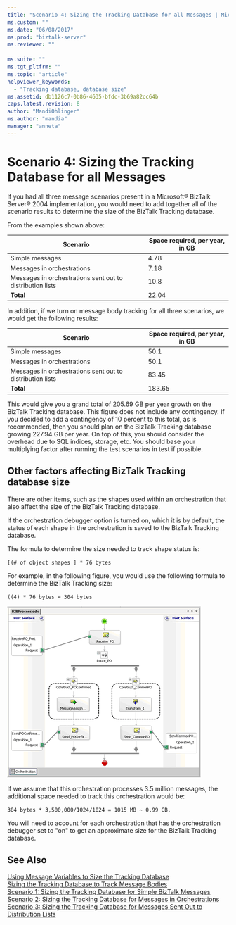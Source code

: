 ```yaml
---
title: "Scenario 4: Sizing the Tracking Database for all Messages | Microsoft Docs"
ms.custom: ""
ms.date: "06/08/2017"
ms.prod: "biztalk-server"
ms.reviewer: ""

ms.suite: ""
ms.tgt_pltfrm: ""
ms.topic: "article"
helpviewer_keywords: 
  - "Tracking database, database size"
ms.assetid: db1126c7-0b86-4635-bfdc-3b69a82cc64b
caps.latest.revision: 8
author: "MandiOhlinger"
ms.author: "mandia"
manager: "anneta"
---
```

# Scenario 4: Sizing the Tracking Database for all Messages
If you had all three message scenarios present in a Microsoft® BizTalk Server® 2004 implementation, you would need to add together all of the scenario results to determine the size of the BizTalk Tracking database.  
  
 From the examples shown above:  
  
|Scenario|Space required, per year, in GB|  
|--------------|-------------------------------------|  
|Simple messages|4.78|  
|Messages in orchestrations|7.18|  
|Messages in orchestrations sent out to distribution lists|10.8|  
|**Total**|22.04|  
  
 In addition, if we turn on message body tracking for all three scenarios, we would get the following results:  
  
|Scenario|Space required, per year, in GB|  
|--------------|-------------------------------------|  
|Simple messages|50.1|  
|Messages in orchestrations|50.1|  
|Messages in orchestrations sent out to distribution lists|83.45|  
|**Total**|183.65|  
  
 This would give you a grand total of 205.69 GB per year growth on the BizTalk Tracking database. This figure does not include any contingency. If you decided to add a contingency of 10 percent to this total, as is recommended, then you should plan on the BizTalk Tracking database growing 227.94 GB per year. On top of this, you should consider the overhead due to SQL indices, storage, etc. You should base your multiplying factor after running the test scenarios in test if possible.  
  
## Other factors affecting BizTalk Tracking database size  
 There are other items, such as the shapes used within an orchestration that also affect the size of the BizTalk Tracking database.  
  
 If the orchestration debugger option is turned on, which it is by default, the status of each shape in the orchestration is saved to the BizTalk Tracking database.  
  
 The formula to determine the size needed to track shape status is:  
  
```  
[(# of object shapes ] * 76 bytes  
```  
  
 For example, in the following figure, you would use the following formula to determine the BizTalk Tracking size:  
  
```  
((4) * 76 bytes = 304 bytes  
```  
  
 ![Orchestration Example](../core/media/sample-orchestration.gif "Sample_orchestration")  
  
 If we assume that this orchestration processes 3.5 million messages, the additional space needed to track this orchestration would be:  
  
```  
304 bytes * 3,500,000/1024/1024 = 1015 MB ~ 0.99 GB.  
```  
  
 You will need to account for each orchestration that has the orchestration debugger set to "on" to get an approximate size for the BizTalk Tracking database.  
  
## See Also  
 [Using Message Variables to Size the Tracking Database](../core/using-message-variables-to-size-the-tracking-database.md)   
 [Sizing the Tracking Database to Track Message Bodies](../core/sizing-the-tracking-database-to-track-message-bodies.md)   
 [Scenario 1: Sizing the Tracking Database  for Simple BizTalk Messages](../core/scenario-1-sizing-the-tracking-database-for-simple-biztalk-messages.md)   
 [Scenario 2: Sizing the Tracking Database  for Messages in Orchestrations](../core/scenario-2-sizing-the-tracking-database-for-messages-in-orchestrations.md)   
 [Scenario 3: Sizing the Tracking Database  for Messages Sent Out to Distribution Lists](../core/scenario-3-size-the-tracking-database-for-messages-sent-to-distribution-lists.md)